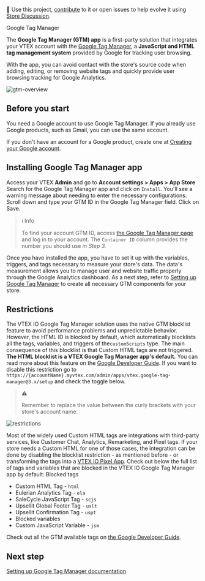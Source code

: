 📢 Use this project, [contribute](https://github.com/vtex-apps/google-tag-manager) to it or open issues to help evolve it using [Store Discussion](https://github.com/vtex-apps/store-discussion).

Google Tag Manager

The **Google Tag Manager (GTM) app** is a first-party solution that integrates your VTEX account with the [Google Tag Manager](https://tagmanager.google.com), a **JavaScript and HTML tag management system** provided by Google for tracking user browsing.

With the app, you can avoid contact with the store's source code when adding, editing, or removing website tags and quickly provide user browsing tracking for Google Analytics.

![gtm-overview](https://user-images.githubusercontent.com/67270558/149195530-858aebb6-7ebf-44ee-bd1b-63841521e0b7.png)

## Before you start 

You need a Google account to use Google Tag Manager. If you already use Google products, such as Gmail, you can use the same account.

If you don't have an account for a Google product, create one at [Creating your Google account](https://accounts.google.com/signup/v2/webcreateaccount?service=analytics&continue=https%3A%2F%2Ftagmanager.google.com%2F&dsh=S1158101756%3A1642078409369040&biz=true&flowName=GlifWebSignIn&flowEntry=SignUp&nogm=true). 

## Installing Google Tag Manager app

Access your VTEX **Admin** and go to **Account settings > Apps > App Store**
Search for the Google Tag Manager app and click on `Install`.
You'll see a warning message about needing to enter the necessary configurations. Scroll down and type your GTM ID in the Google Tag Manager field.
Click on Save.

> ℹ Info
>
> To find your account GTM ID, access [the Google Tag Manager page](https://tagmanager.google.com) and log in to your account. The `Container ID` column provides the number you should use *in Step 3.*

Once you have installed the app, you have to set it up with the variables, triggers, and tags necessary to measure your store's data. The data's measurement allows you to manage user and website traffic properly through the Google Analytics dashboard. As a next step, refer to [Setting up Google Tag Manager](https://developers.vtex.com/vtex-developer-docs/docs/vtex-io-documentation-setting-up-google-tag-manager)  to create all necessary GTM components for your store.



## Restrictions
The VTEX IO Google Tag Manager solution uses the native GTM blocklist feature to avoid performance problems and unpredictable behavior. However, the HTML ID is blocked by default, which automatically blocklists all the tags, variables, and triggers of the`customScripts` type. The main consequence of this blocklist is that Custom HTML tags are not triggered.
**The HTML blocklist is a VTEX Google Tag Manager app's default.** You can read more about this feature on the [Google Developer Guide](https://developers.google.com/tag-platform/tag-manager/web/restrict). If you want to disable this restriction go to `https://{accountName}.myvtex.com/admin/apps/vtex.google-tag-manager@3.x/setup` and check the toggle below.

> ⚠️ 
>
> Remember to replace the value between the curly brackets with your store's account name.

![restrictions](https://user-images.githubusercontent.com/67270558/149350479-42dd3fbd-c727-4181-9c84-b76da0873d2f.png)

Most of the widely used Custom HTML tags are integrations with third-party services, like Customer Chat, Analytics, Remarketing, and Pixel tags. If your store needs a Custom HTML for one of those cases, the integration can be done by disabling the blocklist restriction - as mentioned before - or transforming the tags into a  [VTEX IO Pixel App](https://developers.vtex.com/vtex-developer-docs/docs/pixel-apps).
Check out below the full list of tags and variables that are blocked in the VTEX IO Google Tag Manager app by default:
Blocked tags
- Custom HTML Tag - `html`
- Eulerian Analytics Tag - `ela`
- SaleCycle JavaScript Tag - `scjs`
- Upsellit Global Footer Tag - `uslt`
- Upsellit Confirmation Tag - `uspt`
- Blocked variables
- Custom JavaScript Variable - `jsm`

Check out all the GTM available tags on [the Google Developer Guide](https://developers.google.com/tag-platform/tag-manager/web/datalayer).

## Next step
[Setting up Google Tag Manager documentation](https://developers.vtex.com/vtex-developer-docs/docs/vtex-io-documentation-setting-up-google-tag-manager) 
